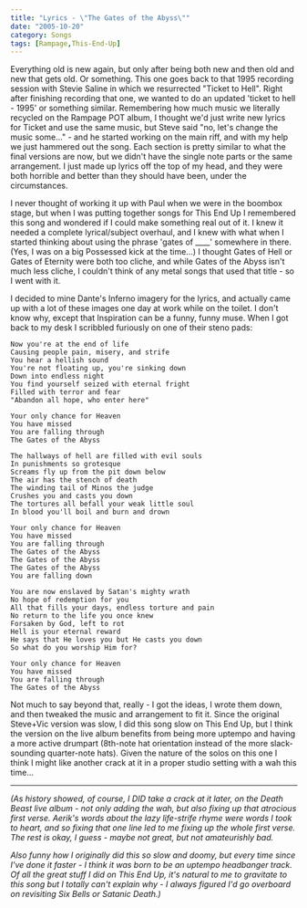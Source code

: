 ```yaml
---
title: "Lyrics - \"The Gates of the Abyss\""
date: "2005-10-20"
category: Songs
tags: [Rampage,This-End-Up]
---
```


Everything old is new again, but only after being both new and then old and new that gets old. Or something. This one goes back to that 1995 recording session with Stevie Saline in which we resurrected "Ticket to Hell". Right after finishing recording that one, we wanted to do an updated 'ticket to hell - 1995' or something similar. Remembering how much music we literally recycled on the Rampage POT album, I thought we'd just write new lyrics for Ticket and use the same music, but Steve said "no, let's change the music some..." - and he started working on the main riff, and with my help we just hammered out the song. Each section is pretty similar to what the final versions are now, but we didn't have the single note parts or the same arrangement. I just made up lyrics off the top of my head, and they were both horrible and better than they should have been, under the circumstances.

I never thought of working it up with Paul when we were in the boombox stage, but when I was putting together songs for This End Up I remembered this song and wondered if I could make something real out of it. I knew it needed a complete lyrical/subject overhaul, and I knew with what when I started thinking about using the phrase 'gates of \_\_\_\_' somewhere in there. (Yes, I was on a big Possessed kick at the time...) I thought Gates of Hell or Gates of Eternity were both too cliche, and while Gates of the Abyss isn't much less cliche, I couldn't think of any metal songs that used that title - so I went with it.

I decided to mine Dante's Inferno imagery for the lyrics, and actually came up with a lot of these images one day at work while on the toilet. I don't know why, except that Inspiration can be a funny, funny muse. When I got back to my desk I scribbled furiously on one of their steno pads:

```
Now you're at the end of life 
Causing people pain, misery, and strife
You hear a hellish sound
You're not floating up, you're sinking down
Down into endless night
You find yourself seized with eternal fright
Filled with terror and fear
"Abandon all hope, who enter here"

Your only chance for Heaven 
You have missed
You are falling through
The Gates of the Abyss

The hallways of hell are filled with evil souls
In punishments so grotesque
Screams fly up from the pit down below
The air has the stench of death
The winding tail of Minos the judge
Crushes you and casts you down
The tortures all befall your weak little soul
In blood you'll boil and burn and drown

Your only chance for Heaven 
You have missed
You are falling through
The Gates of the Abyss
The Gates of the Abyss
The Gates of the Abyss
You are falling down

You are now enslaved by Satan's mighty wrath
No hope of redemption for you
All that fills your days, endless torture and pain
No return to the life you once knew
Forsaken by God, left to rot
Hell is your eternal reward
He says that He loves you but He casts you down
So what do you worship Him for?

Your only chance for Heaven 
You have missed
You are falling through
The Gates of the Abyss
```

Not much to say beyond that, really - I got the ideas, I wrote them down, and then tweaked the music and arrangement to fit it. Since the original Steve+Vic version was slow, I did this song slow on This End Up, but I think the version on the live album benefits from being more uptempo and having a more active drumpart (8th-note hat orientation instead of the more slack-sounding quarter-note hats). Given the nature of the solos on this one I think I might like another crack at it in a proper studio setting with a wah this time...

***

*(As history showed, of course, I DID take a crack at it later, on the Death Beast live album - not only adding the wah, but also fixing up that atrocious first verse. Aerik's words about the lazy life-strife rhyme were words I took to heart, and so fixing that one line led to me fixing up the whole first verse. The rest is okay, I guess - maybe not great, but not amateurishly bad.*

*Also funny how I originally did this so slow and doomy, but every time since I've done it faster - I think it was born to be an uptempo headbanger track. Of all the great stuff I did on This End Up, it's natural to me to gravitate to this song but I totally can't explain why - I always figured I'd go overboard on revisiting Six Bells or Satanic Death.)*
